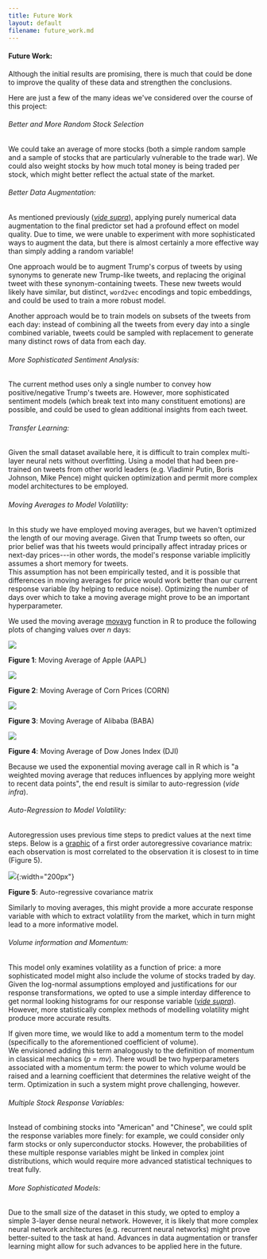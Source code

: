```yaml
---
title: Future Work 
layout: default
filename: future_work.md
--- 
```


#### Future Work:

Although the initial results are promising, there is much that could be done to improve the quality of these data and strengthen the conclusions. 

Here are just a few of the many ideas we've considered over the course of this project:

###### Better and More Random Stock Selection

We could take an average of more stocks (both a simple random sample and a sample of stocks that are particularly vulnerable to the trade war). 
We could also weight stocks by how much total money is being traded per stock, which might better reflect the actual state of the market.

###### Better Data Augmentation:

As mentioned previously ([*vide supra*](models.md)), applying purely numerical data augmentation to the final predictor set had a profound effect on model quality. 
Due to time, we were unable to experiment with more sophisticated ways to augment the data, but there is almost certainly a more effective way than simply adding a random variable!

One approach would be to augment Trump's corpus of tweets by using synonyms to generate new Trump-like tweets, and replacing the original tweet with these synonym-containing tweets.
These new tweets would likely have similar, but distinct, `word2vec` encodings and topic embeddings, and could be used to train a more robust model. 

Another approach would be to train models on subsets of the tweets from each day: instead of combining all the tweets from every day into a single combined variable, 
tweets could be sampled with replacement to generate many distinct rows of data from each day. 

###### More Sophisticated Sentiment Analysis:

The current method uses only a single number to convey how positive/negative Trump's tweets are. However, more sophisticated sentiment models 
(which break text into many constituent emotions) are possible, and could be used to glean additional insights from each tweet. 

###### Transfer Learning: 

Given the small dataset available here, it is difficult to train complex multi-layer neural nets without overfitting. 
Using a model that had been pre-trained on tweets from other world leaders (e.g. Vladimir Putin, Boris Johnson, Mike Pence) 
might quicken optimization and permit more complex model architectures to be employed. 

###### Moving Averages to Model Volatility:

 In this study we have employed moving averages, but we haven't optimized the length of our moving average. 
 Given that Trump tweets so often, our prior belief was that his tweets would principally affect intraday prices or next-day prices---in
 other words, the model's response variable implicitly assumes a short memory for tweets.  
 This assumption has not been empirically tested, and it is possible that differences in moving averages for price would work better than our current response variable (by helping to reduce noise). 
 Optimizing the number of days over which to take a moving average might prove to be an important hyperparameter. 
 
 We used the moving average [movavg](https://www.rdocumentation.org/packages/pracma/versions/1.9.9/topics/movavg) function in R to produce the following plots of changing values over *n* days:
 
![](stocks/moving_avg_plots/AAPL_movavg.png)

**Figure 1**: Moving Average of Apple (AAPL)

![](stocks/moving_avg_plots/CORN_movavg.png)
 
**Figure 2**: Moving Average of Corn Prices (CORN)

![](stocks/moving_avg_plots/BABA_movavg.png)

**Figure 3**: Moving Average of Alibaba (BABA)
  
![](stocks/moving_avg_plots/DJI_movavg.png)

**Figure 4**: Moving Average of Dow Jones Index (DJI)
 
Because we used the exponential moving average call in R which is 
"a weighted moving average that reduces influences by applying more weight to recent data points",
the end result is similar to auto-regression (*vide infra*).
 
###### Auto-Regression to Model Volatility:
Autoregression uses previous time steps to predict values at the next time steps.
Below is a [graphic](https://www.youtube.com/watch?v=0kaxO0r7PYs) of a first order autoregressive covariance matrix: each observation is most correlated to the observation it is closest to in time
(Figure 5).

![](stocks/auto-regressive.png){:width="200px"}

**Figure 5**: Auto-regressive covariance matrix

Similarly to moving averages, this might provide a more accurate response variable with which to extract volatility from the market, which in turn might lead to a more informative model.

###### Volume information and Momentum:
This model only examines volatility as a function of price: a more sophisticated model might also include the volume of stocks traded by day.
Given the log-normal assumptions employed and justifications for our response transformations, we opted to use a simple interday difference to get normal looking histograms for our response variable
([*vide supra*](data.md)).
However, more statistically complex methods of modelling volatility might produce more accurate results.
 
If given more time, we would like to add a momentum term to the model (specifically to the aforementioned coefficient of volume).  
We envisioned adding this term analogously to the definition of momentum in classical mechanics (*p* = *mv*). 
There woudl be two hyperparameters associated with a momentum term: 
the power to which volume would be raised and a learning coefficient that determines the relative weight of the term. 
Optimization in such a system might prove challenging, however. 

###### Multiple Stock Response Variables:
Instead of combining stocks into "American" and "Chinese", we could split the response variables more finely: for example, we could consider only farm stocks or only superconductor stocks.
However, the probabilities of these multiple response variables might be linked in complex joint distributions, which would require more advanced statistical techniques to treat fully. 

###### More Sophisticated Models:

Due to the small size of the dataset in this study, we opted to employ a simple 3-layer dense neural network. 
However, it is likely that more complex neural network architectures (e.g. recurrent neural networks) might prove better-suited to the task at hand. 
Advances in data augmentation or transfer learning might allow for such advances to be applied here in the future.
